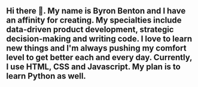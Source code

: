 ## Hi there 👋. My name is Byron Benton and I have an affinity for creating. My specialties include data-driven product development, strategic decision-making and writing code. I love to learn new things and I'm always pushing my comfort level to get better each and every day. Currently, I use HTML, CSS and Javascript. My plan is to learn Python as well. 

<!--
**ByronBenton/ByronBenton** is a ✨ _special_ ✨ repository because its `README.md` (this file) appears on your GitHub profile.

Here are some ideas to get you started:

- 🔭 I’m currently working on ...
- 🌱 I’m currently learning ...
- 👯 I’m looking to collaborate on ...
- 🤔 I’m looking for help with ...
- 💬 Ask me about ...
- 📫 How to reach me: ...
- 😄 Pronouns: ...
- ⚡ Fun fact: ...
-->
